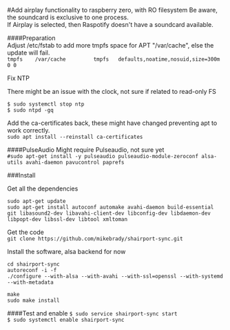 #Add airplay functionality to raspberry zero, with RO filesystem
Be aware, the soundcard is exclusive to one process.  
If Airplay is selected, then Raspotify doesn't have a soundcard available.


####Preparation  
Adjust /etc/fstab to add more tmpfs space for APT "/var/cache", else the update will fail.  
`tmpfs    /var/cache         tmpfs   defaults,noatime,nosuid,size=300m                    0 0`

Fix NTP  

There might be an issue with the clock, not sure if related to read-only FS
```
$ sudo systemctl stop ntp
$ sudo ntpd -gq
```

Add the ca-certificates back, these might have changed preventing apt to work correctly.  
`sudo apt install --reinstall ca-certificates`

####PulseAudio
Might require Pulseaudio, not sure yet  
`#sudo apt-get install -y pulseaudio pulseaudio-module-zeroconf alsa-utils avahi-daemon pavucontrol paprefs`


###Install

Get all the dependencies
```
sudo apt-get update
sudo apt-get install autoconf automake avahi-daemon build-essential git libasound2-dev libavahi-client-dev libconfig-dev libdaemon-dev libpopt-dev libssl-dev libtool xmltoman
```

Get the code  
`git clone https://github.com/mikebrady/shairport-sync.git`

Install the software, alsa backend for now
```
cd shairport-sync
autoreconf -i -f
./configure --with-alsa --with-avahi --with-ssl=openssl --with-systemd --with-metadata

make
sudo make install
```


####Test and enable
`$ sudo service shairport-sync start`\
`$ sudo systemctl enable shairport-sync`